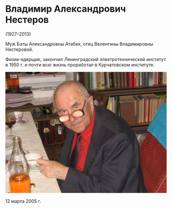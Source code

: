 # Владимир Александрович Нестеров
(1927–2013)

Муж Бэты Александровны Атабек, отец Велентины Владимировны Нестеровой.

Физик-ядерщик, закончил Ленинградский электротехнический институт в 1950 г. и почти всю жизнь проработал в Курчатовском институте.

![](img/VAN.jpg)

12 марта 2005 г.